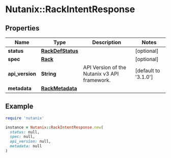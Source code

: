 # Nutanix::RackIntentResponse

## Properties

| Name | Type | Description | Notes |
| ---- | ---- | ----------- | ----- |
| **status** | [**RackDefStatus**](RackDefStatus.md) |  | [optional] |
| **spec** | [**Rack**](Rack.md) |  | [optional] |
| **api_version** | **String** | API Version of the Nutanix v3 API framework. | [default to &#39;3.1.0&#39;] |
| **metadata** | [**RackMetadata**](RackMetadata.md) |  |  |

## Example

```ruby
require 'nutanix'

instance = Nutanix::RackIntentResponse.new(
  status: null,
  spec: null,
  api_version: null,
  metadata: null
)
```


